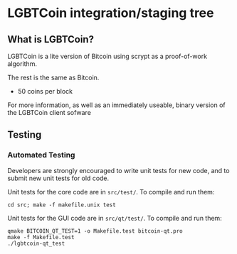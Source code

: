 LGBTCoin integration/staging tree
================================

What is LGBTCoin?
----------------

LGBTCoin is a lite version of Bitcoin using scrypt as a proof-of-work algorithm.

The rest is the same as Bitcoin.
 - 50 coins per block

For more information, as well as an immediately useable, binary version of
the LGBTCoin client sofware


Testing
-------

### Automated Testing

Developers are strongly encouraged to write unit tests for new code, and to
submit new unit tests for old code.

Unit tests for the core code are in `src/test/`. To compile and run them:

    cd src; make -f makefile.unix test

Unit tests for the GUI code are in `src/qt/test/`. To compile and run them:

    qmake BITCOIN_QT_TEST=1 -o Makefile.test bitcoin-qt.pro
    make -f Makefile.test
    ./lgbtcoin-qt_test
